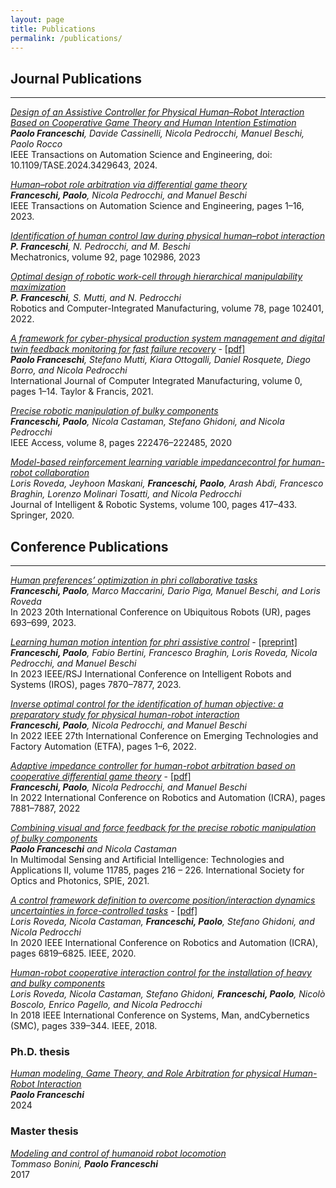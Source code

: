 ```yaml
---
layout: page
title: Publications
permalink: /publications/
---
```

<!-- Google tag (gtag.js) -->
<script async src="https://www.googletagmanager.com/gtag/js?id=G-Z07C4092J3"></script>
<script>
  window.dataLayer = window.dataLayer || [];
  function gtag(){dataLayer.push(arguments);}
  gtag('js', new Date());

  gtag('config', 'G-Z07C4092J3');
</script>
<meta name="google-site-verification" content="9unXf0AJi0aPBon8QJz0gFG9YFuIUYQhVOjDDDbwA0Y" />

## Journal Publications
___

[*Design of an Assistive Controller for Physical Human–Robot Interaction Based on Cooperative Game Theory and Human Intention Estimation*](https://ieeexplore.ieee.org/abstract/document/10606422)  
***Paolo Franceschi**,  Davide Cassinelli, Nicola Pedrocchi, Manuel Beschi, Paolo Rocco*  
IEEE Transactions on Automation Science and Engineering, doi: 10.1109/TASE.2024.3429643,
2024.


[*Human–robot role arbitration via differential game theory*](https://ieeexplore.ieee.org/abstract/document/10275780)   
***Franceschi, Paolo**, Nicola Pedrocchi, and Manuel Beschi*  
IEEE Transactions on Automation Science and Engineering, pages 1–16,
2023.

[*Identification of human control law during physical human–robot interaction*](https://www.sciencedirect.com/science/article/pii/S0957415823000429)  
***P. Franceschi**, N. Pedrocchi, and M. Beschi*  
Mechatronics, volume 92, page 102986, 2023

[*Optimal design of robotic work-cell through hierarchical manipulability maximization*](https://www.sciencedirect.com/science/article/pii/S0736584522000886)  
***P. Franceschi**, S. Mutti, and N. Pedrocchi*  
Robotics and Computer-Integrated Manufacturing, volume 78, page 102401, 2022.

[*A framework for cyber-physical production system management and digital twin feedback monitoring for fast failure recovery*](https://www.tandfonline.com/doi/abs/10.1080/0951192X.2021.1992666) - [[pdf]](https://www.researchgate.net/profile/Paolo-Franceschi-2/publication/355840136_A_framework_for_cyber-physical_production_system_management_and_digital_twin_feedback_monitoring_for_fast_failure_recovery/links/6214aec208bee946f395d60a/A-framework-for-cyber-physical-production-system-management-and-digital-twin-feedback-monitoring-for-fast-failure-recovery.pdf)  
***Paolo Franceschi**, Stefano Mutti, Kiara Ottogalli, Daniel Rosquete, Diego Borro, and Nicola Pedrocchi*    
International Journal of Computer Integrated Manufacturing, volume 0, pages 1–14. Taylor & Francis, 2021.

[*Precise robotic manipulation of bulky components*](https://ieeexplore.ieee.org/abstract/document/9285243)  
***Franceschi, Paolo**, Nicola Castaman, Stefano Ghidoni, and Nicola Pedrocchi*   
IEEE Access, volume 8, pages 222476–222485, 2020

[*Model-based reinforcement learning variable impedancecontrol for human-robot collaboration*](https://link.springer.com/article/10.1007/s10846-020-01183-3)  
*Loris Roveda, Jeyhoon Maskani, **Franceschi, Paolo**, Arash Abdi, Francesco Braghin, Lorenzo Molinari Tosatti, and Nicola Pedrocchi*  
Journal of Intelligent & Robotic Systems, volume 100,
pages 417–433. Springer, 2020.

## Conference Publications
___
[*Human preferences’ optimization in phri collaborative tasks*](https://ieeexplore.ieee.org/abstract/document/10202313)  
***Franceschi, Paolo**, Marco Maccarini, Dario Piga, Manuel Beschi, and Loris Roveda*  
In 2023 20th International Conference on Ubiquitous Robots (UR), pages 693–699, 2023.

[*Learning human motion intention for phri assistive control*](https://ieeexplore.ieee.org/abstract/document/10342014) - [[preprint]](https://arxiv.org/abs/2307.10743)  
***Franceschi, Paolo**, Fabio Bertini, Francesco Braghin, Loris Roveda, Nicola Pedrocchi, and Manuel Beschi*  
In 2023 IEEE/RSJ International Conference on Intelligent Robots and Systems (IROS), pages 7870–7877, 2023.

[*Inverse optimal control for the identification of human objective: a preparatory study for physical human-robot interaction*](https://ieeexplore.ieee.org/document/9921553)  
***Franceschi, Paolo**, Nicola Pedrocchi, and Manuel Beschi*  
In 2022 IEEE 27th International Conference on Emerging Technologies and Factory Automation (ETFA), pages 1–6, 2022.

[*Adaptive impedance controller for human-robot arbitration based on cooperative differential game theory*](https://ieeexplore.ieee.org/abstract/document/9811853) - [[pdf]](https://www.researchgate.net/profile/Paolo-Franceschi-2/publication/361254590_Adaptive_Impedance_Controller_for_Human-Robot_Arbitration_based_on_Cooperative_Differential_Game_Theory/links/62a6f025c660ab61f877f89a/Adaptive-Impedance-Controller-for-Human-Robot-Arbitration-based-on-Cooperative-Differential-Game-Theory.pdf)  
***Franceschi, Paolo**, Nicola Pedrocchi, and Manuel Beschi*  
In 2022 International Conference on Robotics and Automation (ICRA), pages 7881–7887, 2022

[*Combining visual and force feedback for the precise robotic manipulation of bulky components*](https://www.spiedigitallibrary.org/conference-proceedings-of-spie/11785/1178510/Combining-visual-and-force-feedback-for-the-precise-robotic-manipulation/10.1117/12.2595613.short#_=_)  
***Paolo Franceschi** and Nicola Castaman*  
In Multimodal Sensing and Artificial Intelligence: Technologies and Applications II, volume 11785, pages 216 – 226.
International Society for Optics and Photonics, SPIE, 2021.

[*A control framework definition to overcome position/interaction dynamics uncertainties in force-controlled tasks*](https://ieeexplore.ieee.org/abstract/document/9197141) - [[pdf]](https://ipg.idsia.ch/preprints/Roveda2020f.pdf)  
*Loris Roveda, Nicola Castaman, **Franceschi, Paolo**, Stefano Ghidoni, and Nicola Pedrocchi*  
In 2020 IEEE International Conference on Robotics and Automation (ICRA), pages 6819–6825. IEEE, 2020.

[*Human-robot cooperative interaction control for the installation of heavy and bulky components*](https://ieeexplore.ieee.org/abstract/document/8616062)  
*Loris Roveda, Nicola Castaman, Stefano Ghidoni, **Franceschi, Paolo**, Nicolò Boscolo, Enrico Pagello, and Nicola Pedrocchi*  
In 2018 IEEE International Conference on Systems, Man, andCybernetics (SMC), pages 339–344. IEEE, 2018.


### Ph.D. thesis

[*Human modeling, Game Theory, and Role Arbitration for physical Human-Robot Interaction*](https://www.researchgate.net/publication/386245137_Human_modeling_Game_Theory_and_Role_Arbitration_for_physical_Human-Robot_Interaction)     
***Paolo Franceschi***  
2024

### Master thesis

[*Modeling and control of humanoid robot locomotion*](https://www.politesi.polimi.it/handle/10589/133799)  
*Tommaso Bonini, **Paolo Franceschi***  
2017


